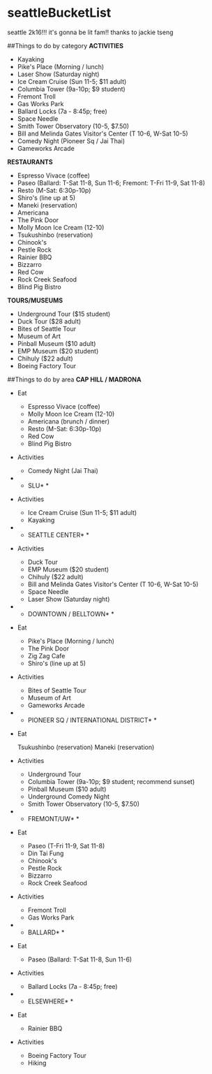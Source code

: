 # seattleBucketList
seattle 2k16!!! it's gonna be lit fam!!
thanks to jackie tseng

##Things to do by category
**ACTIVITIES** 

* Kayaking
* Pike's Place (Morning / lunch)
* Laser Show (Saturday night)
* Ice Cream Cruise (Sun 11-5; $11 adult)
* Columbia Tower (9a-10p; $9 student)
* Fremont Troll
* Gas Works Park
* Ballard Locks (7a - 8:45p; free)
* Space Needle
* Smith Tower Observatory (10-5, $7.50)
* Bill and Melinda Gates Visitor's Center (T 10-6, W-Sat 10-5)
* Comedy Night (Pioneer Sq / Jai Thai)
* Gameworks Arcade


**RESTAURANTS** 

* Espresso Vivace (coffee)
* Paseo (Ballard: T-Sat 11-8, Sun 11-6; Fremont: T-Fri 11-9, Sat 11-8)
* Resto (M-Sat: 6:30p-10p)
* Shiro's (line up at 5)
* Maneki (reservation)
* Americana
* The Pink Door
* Molly Moon Ice Cream (12-10)
* Tsukushinbo (reservation)
* Chinook's
* Pestle Rock
* Rainier BBQ
* Bizzarro
* Red Cow
* Rock Creek Seafood
* Blind Pig Bistro


**TOURS/MUSEUMS** 

* Underground Tour ($15 student)
* Duck Tour ($28 adult)
* Bites of Seattle Tour
* Museum of Art
* Pinball Museum ($10 adult)
* EMP Museum ($20 student)
* Chihuly ($22 adult)
* Boeing Factory Tour

##Things to do by area
**CAP HILL / MADRONA** 

* Eat
  
  * Espresso Vivace (coffee)
  * Molly Moon Ice Cream (12-10)
  * Americana (brunch / dinner)
  * Resto (M-Sat: 6:30p-10p)
  * Red Cow
  * Blind Pig Bistro
  
* Activities
  * Comedy Night (Jai Thai)


* * SLU* * 

* Activities
  
  * Ice Cream Cruise (Sun 11-5; $11 adult)
  * Kayaking
  


* * SEATTLE CENTER* * 

* Activities
  
  * Duck Tour
  * EMP Museum ($20 student)
  * Chihuly ($22 adult)
  * Bill and Melinda Gates Visitor's Center (T 10-6, W-Sat 10-5)
  * Space Needle
  * Laser Show (Saturday night)
  

  
* * DOWNTOWN / BELLTOWN* * 

* Eat
  
  * Pike's Place (Morning / lunch)
  * The Pink Door
  * Zig Zag Cafe
  * Shiro's (line up at 5)
  
* Activities
  
  * Bites of Seattle Tour
  * Museum of Art
  * Gameworks Arcade
  

  
* * PIONEER SQ / INTERNATIONAL DISTRICT* * 

* Eat
  
  Tsukushinbo (reservation)
  Maneki (reservation)
  
* Activities
  
  * Underground Tour
  * Columbia Tower (9a-10p; $9 student; recommend sunset)
  * Pinball Museum ($10 adult)
  * Underground Comedy Night
  * Smith Tower Observatory (10-5, $7.50)
  

  
* * FREMONT/UW* * 

* Eat
  * Paseo (T-Fri 11-9, Sat 11-8)
  * Din Tai Fung
  * Chinook's
  * Pestle Rock
  * Bizzarro
  * Rock Creek Seafood
  
* Activities
  
  * Fremont Troll
  * Gas Works Park
  

  
* * BALLARD* * 

* Eat
  * Paseo (Ballard: T-Sat 11-8, Sun 11-6)
  
* Activities  
  * Ballard Locks (7a - 8:45p; free)
  


* * ELSEWHERE* * 
* Eat
  * Rainier BBQ
  
* Activities
  * Boeing Factory Tour
  * Hiking
  


